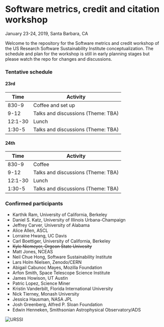 # Software metrics, credit and citation workshop

January 23-24, 2019, Santa Barbara, CA

Welcome to the repository for the Software metrics and credit workshop of the US Research Software Sustainability Institute conceptualization. The schedule and plan for the workshop is still in early planning stages but please watch the repo for changes and discussions.

### Tentative schedule

#### 23rd

| Time    | Activity                           |
|---------|------------------------------------|
| 830-9   | Coffee and set up                  |
| 9-12    | Talks and discussions (Theme: TBA) |
| 12:1-30 | Lunch                              |
| 1:30-5  | Talks and discussions (Theme: TBA) |

#### 24th

| Time    | Activity                           |
|---------|------------------------------------|
| 830-9   | Coffee                 |
| 9-12    | Talks and discussions (Theme: TBA) |
| 12:1-30 | Lunch                              |
| 1:30-5  | Talks and discussions (Theme: TBA) |


### Confirmed participants

- Karthik Ram, University of California, Berkeley
- Daniel S. Katz, University of Illinois Urbana-Champaign
- Jeffrey Carver, University of Alabama
- Alice Allen, ASCL
- Lorraine Hwang, UC Davis
- Carl Boettiger, University of California, Berkeley
- ~~Kyle Niemeyer, Orgeon State Univesity~~
- Matt Jones, NCEAS
- Neil Chue Hong, Software Sustainability Institute
- Lars Holm Nielsen, Zenodo/CERN
- Abigail Cabunoc Mayes, Mozilla Foundation
- Arfon Smith, Space Telescope Science Institute
- James Howison, UT Austin
- Patric Lopez, Science Miner
- Kristin Vanderbilt, Florida International University
- Nick Tierney, Monash University
- Jessica Hausman, NASA JPL
- Josh Greenberg, Alfred P. Sloan Foundation
- Edwin Henneken, Smithsonian Astrophysical Observatory/ADS


![URSSI](https://i.imgur.com/wY1qvuE.png)
